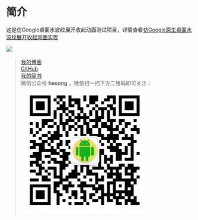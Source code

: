 # 简介
这是仿Google桌面水波纹展开收起动画测试项目，详情查看[仿Google原生桌面水波纹展开收起动画实现]()

![](https://github.com/gujianhesong/Test/blob/master/Ripple/screen/ripple_test.gif?raw=true)

>[我的博客](http://blog.csdn.net/hesong1120?ref=toolbar)
<br>[GitHub](https://github.com/gujianhesong)
<br>[我的简书](https://www.jianshu.com/u/75d212bdd107)
<br>微信公众号 **hesong** ，微信扫一扫下方二维码即可关注：
<br>![](https://raw.githubusercontent.com/gujianhesong/hesong/master/%E5%BE%AE%E4%BF%A1%E5%85%AC%E4%BC%97%E5%8F%B7.jpg)
